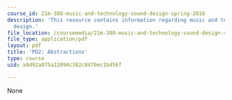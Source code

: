 ```yaml
---
course_id: 21m-380-music-and-technology-sound-design-spring-2016
description: 'This resource contains information regarding music and technology: Sound
  design.'
file_location: /coursemedia/21m-380-music-and-technology-sound-design-spring-2016/a9d92a875a12094c302c8470ec1bd5bf_MIT21M_380S16_assn_pd2.pdf
file_type: application/pdf
layout: pdf
title: 'PD2: Abstractions'
type: course
uid: a9d92a875a12094c302c8470ec1bd5bf

---
```

None
